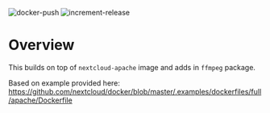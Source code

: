 ![docker-push](https://github.com/jasonajack/nextcloud-ffmpeg/actions/workflows/build-and-push.yml/badge.svg)
![increment-release](https://github.com/jasonajack/nextcloud-ffmpeg/actions/workflows/increment-release.yml/badge.svg)

# Overview

This builds on top of `nextcloud-apache` image and adds in `ffmpeg` package.

Based on example provided here: https://github.com/nextcloud/docker/blob/master/.examples/dockerfiles/full/apache/Dockerfile
